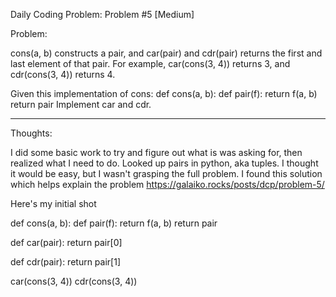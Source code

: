 Daily Coding Problem: Problem #5 [Medium]

Problem:

cons(a, b) constructs a pair, and car(pair) and cdr(pair) returns the first and last element of that pair. For example, car(cons(3, 4)) returns 3, and cdr(cons(3, 4)) returns 4.

Given this implementation of cons:
def cons(a, b):
    def pair(f):
        return f(a, b)
    return pair
Implement car and cdr.


----------------------------------------------------------------------------------------------

Thoughts:

I did some basic work to try and figure out what is was asking for, then realized what I need to do. Looked up pairs in python, aka tuples. I thought it would be easy, but I wasn't grasping the full problem. I found this solution which helps explain the problem https://galaiko.rocks/posts/dcp/problem-5/

Here's my initial shot

def cons(a, b):
    def pair(f):
        return f(a, b)
    return pair

def car(pair):
    return pair[0]

def cdr(pair):
    return pair[1]



car(cons(3, 4))
cdr(cons(3, 4))